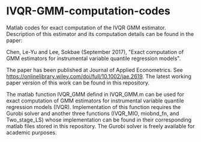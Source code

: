 # IVQR-GMM-computation-codes
Matlab codes for exact computation of the IVQR GMM estimator. Description of this estimator and its computation details can be found in the paper:

Chen, Le-Yu and Lee, Sokbae (September 2017), "Exact computation of GMM estimators for instrumental variable quantile regression models".

The paper has been published at Journal of Applied Econometrics. See https://onlinelibrary.wiley.com/doi/full/10.1002/jae.2619. The latest working paper version of this work can be found in this repository.


The matlab function IVQR_GMM defind in IVQR_GMM.m can be used for exact computation of GMM estimators for instrumental variable quantile regression models (IVQR). Implementation of this function requires the Gurobi solver and another three functions (IVQR_MIO, miobnd_fn, and Two_stage_LS) whose implementation can be found in their corresponding matlab files stored in this repository. The Gurobi solver is freely available for academic purposes.  

